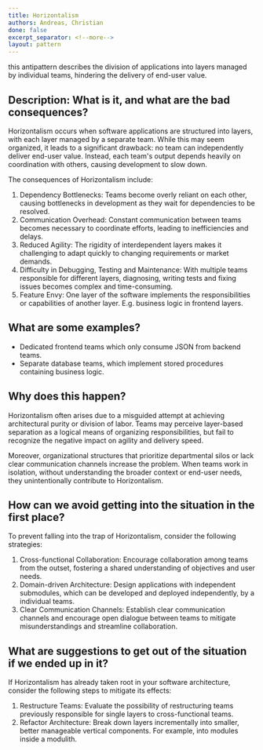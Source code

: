 ```yaml
---
title: Horizontalism
authors: Andreas, Christian
done: false
excerpt_separator: <!--more-->
layout: pattern
---
```


this antipattern describes the division of applications into layers managed by individual teams, hindering the delivery of end-user value. <!--more-->

## Description: What is it, and what are the bad consequences?
Horizontalism occurs when software applications are structured into layers, with each layer managed by a separate team. While this may seem organized, it leads to a significant drawback: no team can independently deliver end-user value. Instead, each team's output depends heavily on coordination with others, causing development to slow down.

The consequences of Horizontalism include:

1. Dependency Bottlenecks: Teams become overly reliant on each other, causing bottlenecks in development as they wait for dependencies to be resolved.
2. Communication Overhead: Constant communication between teams becomes necessary to coordinate efforts, leading to inefficiencies and delays.
3. Reduced Agility: The rigidity of interdependent layers makes it challenging to adapt quickly to changing requirements or market demands.
4. Difficulty in Debugging, Testing and Maintenance: With multiple teams responsible for different layers, diagnosing, writing tests and fixing issues becomes complex and time-consuming.
5. Feature Envy: One layer of the software implements the responsibilities or capabilities of another layer. E.g. business logic in frontend layers.

## What are some examples?
* Dedicated frontend teams which only consume JSON from backend teams.
* Separate database teams, which implement stored procedures containing business logic.

## Why does this happen?
Horizontalism often arises due to a misguided attempt at achieving architectural purity or division of labor. Teams may perceive layer-based separation as a logical means of organizing responsibilities, but fail to recognize the negative impact on agility and delivery speed.

Moreover, organizational structures that prioritize departmental silos or lack clear communication channels increase the problem. When teams work in isolation, without understanding the broader context or end-user needs, they unintentionally contribute to Horizontalism.

## How can we avoid getting into the situation in the first place?
To prevent falling into the trap of Horizontalism, consider the following strategies:

1. Cross-functional Collaboration: Encourage collaboration among teams from the outset, fostering a shared understanding of objectives and user needs.
2. Domain-driven Architecture: Design applications with independent submodules, which can be developed and deployed independently, by a individual teams.
3. Clear Communication Channels: Establish clear communication channels and encourage open dialogue between teams to mitigate misunderstandings and streamline collaboration.


## What are suggestions to get out of the situation if we ended up in it?

If Horizontalism has already taken root in your software architecture, consider the following steps to mitigate its effects:

1. Restructure Teams: Evaluate the possibility of restructuring teams previously responsible for single layers to cross-functional teams.
2. Refactor Architecture: Break down layers incrementally into smaller, better manageable vertical components. For example, into modules inside a modulith.
